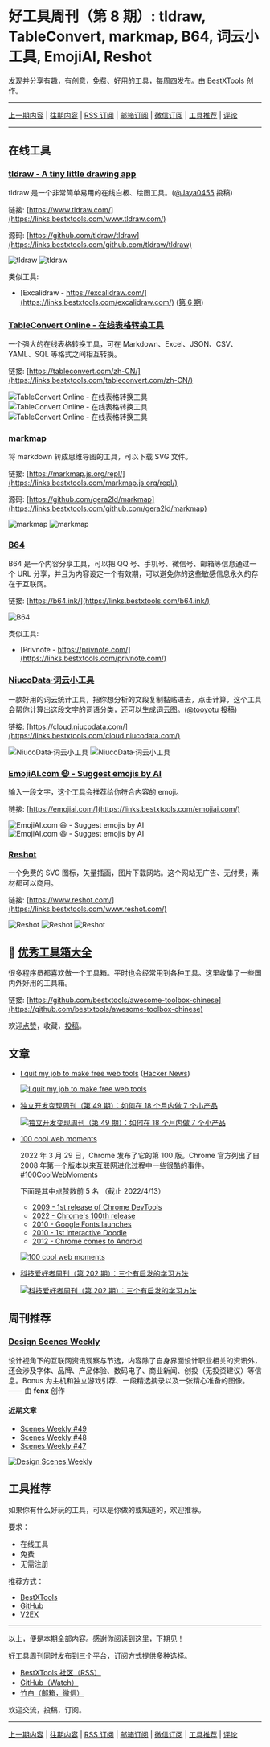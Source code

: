 # 好工具周刊（第 8 期）: tldraw, TableConvert, markmap, B64, 词云小工具, EmojiAI, Reshot

发现并分享有趣，有创意，免费、好用的工具，每周四发布。由 [BestXTools](https://www.bestxtools.com/) 创作。

---

[上一期内容](https://github.com/bestxtools/weekly-cn/blob/main/docs/issue-7.md) | [往期内容](https://github.com/bestxtools/weekly-cn) | [RSS 订阅](https://discuss-cn.bestxtools.com/t/weekly) | [邮箱订阅](https://bestxtools.zhubai.love/) | [微信订阅](https://discuss-cn.bestxtools.com/d/5/2) | [工具推荐](https://discuss-cn.bestxtools.com/d/8) | [评论](https://discuss-cn.bestxtools.com/d/22/3)

---

## 在线工具

### [tldraw - A tiny little drawing app](https://links.bestxtools.com/www.tldraw.com/)

tldraw 是一个非常简单易用的在线白板、绘图工具。([@Jaya0455](https://discuss-cn.bestxtools.com/d/8/14) 投稿)

链接: [https://www.tldraw.com/](https://links.bestxtools.com/www.tldraw.com/)

源码: [https://github.com/tldraw/tldraw](https://links.bestxtools.com/github.com/tldraw/tldraw)

![tldraw](https://cdn.jsdelivr.net/gh/bestxtools/weekly-cn@main/images/2022-04-13-16-25-43.png)
![tldraw](https://cdn.jsdelivr.net/gh/bestxtools/weekly-cn@main/images/2022-04-13-16-25-42.png)

类似工具:

- [Excalidraw - https://excalidraw.com/](https://links.bestxtools.com/excalidraw.com/) ([第 6 期](https://discuss-cn.bestxtools.com/d/14))

### [TableConvert Online - 在线表格转换工具](https://links.bestxtools.com/tableconvert.com/zh-CN/)

一个强大的在线表格转换工具，可在 Markdown、Excel、JSON、CSV、YAML、SQL 等格式之间相互转换。

链接: [https://tableconvert.com/zh-CN/](https://links.bestxtools.com/tableconvert.com/zh-CN/)

![TableConvert Online - 在线表格转换工具](https://cdn.jsdelivr.net/gh/bestxtools/weekly-cn@main/images/2022-04-13-13-45-51.png)
![TableConvert Online - 在线表格转换工具](https://cdn.jsdelivr.net/gh/bestxtools/weekly-cn@main/images/2022-04-13-13-46-27.png)
![TableConvert Online - 在线表格转换工具](https://cdn.jsdelivr.net/gh/bestxtools/weekly-cn@main/images/2022-04-13-13-46-56.png)

### [markmap](https://links.bestxtools.com/markmap.js.org/repl/)

将 markdown 转成思维导图的工具，可以下载 SVG 文件。

链接: [https://markmap.js.org/repl/](https://links.bestxtools.com/markmap.js.org/repl/)

源码: [https://github.com/gera2ld/markmap](https://links.bestxtools.com/github.com/gera2ld/markmap)

![markmap](https://cdn.jsdelivr.net/gh/bestxtools/weekly-cn@main/images/2022-04-13-16-31-20.png)
![markmap](https://cdn.jsdelivr.net/gh/bestxtools/weekly-cn@main/images/2022-04-13-16-32-14.png)

### [B64](https://links.bestxtools.com/b64.ink/)

B64 是一个内容分享工具，可以把 QQ 号、手机号、微信号、邮箱等信息通过一个 URL 分享，并且为内容设定一个有效期，可以避免你的这些敏感信息永久的存在于互联网。

链接: [https://b64.ink/](https://links.bestxtools.com/b64.ink/)

![B64](https://cdn.jsdelivr.net/gh/bestxtools/weekly-cn@main/images/2022-04-13-15-38-24.png)

类似工具:

- [Privnote - https://privnote.com/](https://links.bestxtools.com/privnote.com/)

### [NiucoData·词云小工具](https://links.bestxtools.com/cloud.niucodata.com/)

一款好用的词云统计工具，把你想分析的文段复制黏贴进去，点击计算，这个工具会帮你计算出这段文字的词语分类，还可以生成词云图。([@tooyotu](https://links.bestxtools.com/www.v2ex.com/t/836201#r_11525627) 投稿)

链接: [https://cloud.niucodata.com/](https://links.bestxtools.com/cloud.niucodata.com/)

![NiucoData·词云小工具](https://cdn.jsdelivr.net/gh/bestxtools/weekly-cn@main/images/2022-04-13-11-02-42.png)
![NiucoData·词云小工具](https://cdn.jsdelivr.net/gh/bestxtools/weekly-cn@main/images/2022-04-13-11-04-53.png)

### [EmojiAI.com 😃 - Suggest emojis by AI](https://links.bestxtools.com/emojiai.com/)

输入一段文字，这个工具会推荐给你符合内容的 emoji。

链接: [https://emojiai.com/](https://links.bestxtools.com/emojiai.com/)

![EmojiAI.com 😃 - Suggest emojis by AI](https://cdn.jsdelivr.net/gh/bestxtools/weekly-cn@main/images/2022-04-13-10-29-27.png)
![EmojiAI.com 😃 - Suggest emojis by AI](https://cdn.jsdelivr.net/gh/bestxtools/weekly-cn@main/images/2022-04-13-10-30-33.png)

### [Reshot](https://links.bestxtools.com/www.reshot.com/)

一个免费的 SVG 图标，矢量插画，图片下载网站。这个网站无广告、无付费，素材都可以商用。

链接: [https://www.reshot.com/](https://links.bestxtools.com/www.reshot.com/)

![Reshot](https://cdn.jsdelivr.net/gh/bestxtools/weekly-cn@main/images/2022-04-13-14-28-36.png)
![Reshot](https://cdn.jsdelivr.net/gh/bestxtools/weekly-cn@main/images/2022-04-13-14-29-17.png)
![Reshot](https://cdn.jsdelivr.net/gh/bestxtools/weekly-cn@main/images/2022-04-13-14-32-21.png)

## 🧰 [优秀工具箱大全](https://awesome-toolbox-chinese.bestxtools.com/)

很多程序员都喜欢做一个工具箱。平时也会经常用到各种工具。这里收集了一些国内外好用的工具箱。

链接: [https://github.com/bestxtools/awesome-toolbox-chinese](https://github.com/bestxtools/awesome-toolbox-chinese)

欢迎[点赞](https://github.com/bestxtools/awesome-toolbox-chinese)，收藏，[投稿](https://github.com/bestxtools/awesome-toolbox-chinese/issues)。

## 文章

- [I quit my job to make free web tools](https://links.bestxtools.com/www.nslookup.io/blog/i-quit-my-job/) ([Hacker News](https://links.bestxtools.com/news.ycombinator.com/item?id=30357192))

  [![I quit my job to make free web tools](https://cdn.jsdelivr.net/gh/bestxtools/weekly-cn@main/images/2022-04-13-21-22-12.png)](https://links.bestxtools.com/www.nslookup.io/blog/i-quit-my-job/)

- [独立开发变现周刊（第 49 期）：如何在 18 个月内做 7 个小产品](https://links.bestxtools.com/www.ezindie.com/weekly/issue-49)

  [![独立开发变现周刊（第 49 期）：如何在 18 个月内做 7 个小产品](https://cdn.jsdelivr.net/gh/bestxtools/weekly-cn@main/images/2022-04-13-21-35-30.png)](https://links.bestxtools.com/www.ezindie.com/weekly/issue-49)

- [100 cool web moments](https://links.bestxtools.com/developer.chrome.com/100/)

  2022 年 3 月 29 日，Chrome 发布了它的第 100 版。Chrome 官方列出了自 2008 年第一个版本以来互联网进化过程中一些很酷的事件。
  [#100CoolWebMoments](https://links.bestxtools.com/twitter.com/hashtag/100CoolWebMoments)

  下面是其中点赞数前 5 名 （截止 2022/4/13）

  - [2009 - 1st release of Chrome DevTools](https://links.bestxtools.com/blog.chromium.org/2009/06/developer-tools-for-google-chrome.html)
  - [2022 - Chrome's 100th release](https://links.bestxtools.com/developer.chrome.com/blog/new-in-chrome-100/)
  - [2010 - Google Fonts launches](http://links.bestxtools.com/googlecode.blogspot.com/2010/05/introducing-google-font-api-google-font.html)
  - [2010 - 1st interactive Doodle](https://links.bestxtools.com/tech.amikelive.com/node-292/googles-pacman-doodle-and-the-new-era-of-interactive-html/)
  - [2012 - Chrome comes to Android](https://links.bestxtools.com/chrome.googleblog.com/2012/02/introducing-chrome-for-android.html)

  [![100 cool web moments](https://cdn.jsdelivr.net/gh/bestxtools/weekly-cn@main/images/2022-03-29-00-01-00.png)](https://links.bestxtools.com/developer.chrome.com/100/)

- [科技爱好者周刊（第 202 期）：三个有启发的学习方法](https://links.bestxtools.com/www.ruanyifeng.com/blog/2022/04/weekly-issue-202.html)

  [![科技爱好者周刊（第 202 期）：三个有启发的学习方法](https://cdn.jsdelivr.net/gh/bestxtools/weekly-cn@main/images/2022-04-13-16-32-24.png)](https://links.bestxtools.com/www.ruanyifeng.com/blog/2022/04/weekly-issue-202.html)

## 周刊推荐

### [Design Scenes Weekly](https://links.bestxtools.com/designscenes.zhubai.love/)

设计视角下的互联网资讯观察与节选，内容除了自身界面设计职业相关的资讯外，还会涉及字体、品牌、产品体验、数码电子、商业新闻、创投（无投资建议）等信息。Bonus 为主机和独立游戏引荐、一段精选摘录以及一张精心准备的图像。—— 由 **fenx** 创作

#### 近期文章

- [Scenes Weekly #49](https://links.bestxtools.com/designscenes.zhubai.love/posts/2125143039055626240)
- [Scenes Weekly #48](https://links.bestxtools.com/designscenes.zhubai.love/posts/2123324174885322752)
- [Scenes Weekly #47](https://links.bestxtools.com/designscenes.zhubai.love/posts/2120066691403902976)

[![Design Scenes Weekly](https://cdn.jsdelivr.net/gh/bestxtools/weekly-cn@main/images/2022-04-13-21-12-22.png)](https://links.bestxtools.com/designscenes.zhubai.love/)

## 工具推荐

如果你有什么好玩的工具，可以是你做的或知道的，欢迎推荐。

要求：

- 在线工具
- 免费
- 无需注册

推荐方式：

- [BestXTools](https://discuss-cn.bestxtools.com/d/8)
- [GitHub](https://github.com/bestxtools/weekly-cn/issues)
- [V2EX](https://links.bestxtools.com/www.v2ex.com/t/836201?r=BestXTools)

---

以上，便是本期全部内容。感谢你阅读到这里，下期见！

好工具周刊同时发布到三个平台，订阅方式提供多种选择。

- [BestXTools 社区（RSS）](https://discuss-cn.bestxtools.com/t/weekly)
- [GitHub（Watch）](https://github.com/bestxtools/weekly-cn)
- [竹白（邮箱，微信）](https://bestxtools.zhubai.love/)

欢迎交流，投稿，订阅。

---

[上一期内容](https://github.com/bestxtools/weekly-cn/blob/main/docs/issue-7.md) | [往期内容](https://github.com/bestxtools/weekly-cn) | [RSS 订阅](https://discuss-cn.bestxtools.com/t/weekly) | [邮箱订阅](https://bestxtools.zhubai.love/) | [微信订阅](https://discuss-cn.bestxtools.com/d/5/2) | [工具推荐](https://discuss-cn.bestxtools.com/d/8) | [评论](https://discuss-cn.bestxtools.com/d/22/3)
